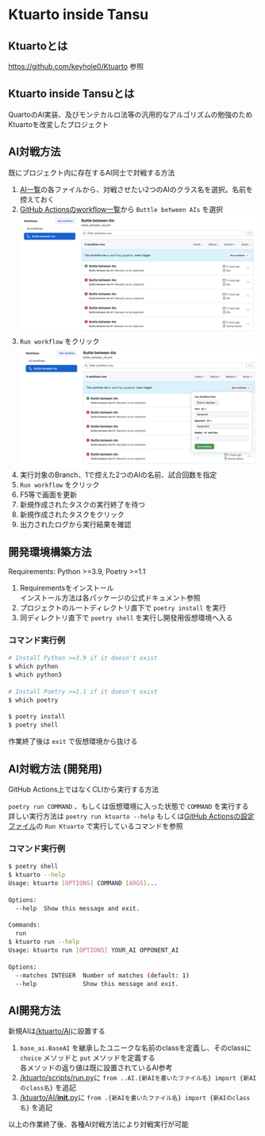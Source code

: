 # Ktuarto inside Tansu

## Ktuartoとは

https://github.com/keyhole0/Ktuarto 参照

## Ktuarto inside Tansuとは

QuartoのAI実装、及びモンテカルロ法等の汎用的なアルゴリズムの勉強のためKtuartoを改変したプロジェクト

## AI対戦方法

既にプロジェクト内に存在するAI同士で対戦する方法  

1. [AI一覧](/ktuarto/AI)の各ファイルから、対戦させたい2つのAIのクラス名を選択。名前を控えておく
2. [GitHub Actionsのworkflow一覧](/actions)から `Buttle between AIs` を選択
    ![Image0](/docs/images/README.md/image0.png)
3. `Run workflow` をクリック
    ![Image1](/docs/images/README.md/image1.png)
4. 実行対象のBranch、1で控えた2つのAIの名前、試合回数を指定
5. `Run workflow` をクリック
6. F5等で画面を更新
7. 新規作成されたタスクの実行終了を待つ
8. 新規作成されたタスクをクリック
9. 出力されたログから実行結果を確認

## 開発環境構築方法

Requirements: Python >=3.9, Poetry >=1.1

1. Requirementsをインストール  
  インストール方法は各パッケージの公式ドキュメント参照
2. プロジェクトのルートディレクトリ直下で `poetry install` を実行
3. 同ディレクトリ直下で `poetry shell` を実行し開發用仮想環境へ入る

### コマンド実行例

``` sh
# Install Python >=3.9 if it doesn't exist
$ which python
$ which python3

# Install Poetry >=1.1 if it doesn't exist
$ which poetry

$ poetry install
$ poetry shell
```

作業終了後は `exit` で仮想環境から抜ける

## AI対戦方法 (開発用)

GitHub Actions上ではなくCLIから実行する方法

`poetry run COMMAND` 、もしくは仮想環境に入った状態で `COMMAND` を実行する  
詳しい実行方法は `poetry run ktuarto --help` もしくは[GitHub Actionsの設定ファイル](/.github/workflows/battle_between_AIs.yml)の `Run Ktuarto` で実行しているコマンドを参照

### コマンド実行例

``` sh
$ poetry shell
$ ktuarto --help
Usage: ktuarto [OPTIONS] COMMAND [ARGS]...

Options:
  --help  Show this message and exit.

Commands:
  run
$ ktuarto run --help
Usage: ktuarto run [OPTIONS] YOUR_AI OPPONENT_AI

Options:
  --matches INTEGER  Number of matches (default: 1)
  --help             Show this message and exit.
```

## AI開発方法

新規AIは[/ktuarto/AI](/ktuarto/AI)に設置する

1. `base_ai.BaseAI` を継承したユニークな名前のclassを定義し、そのclassに `choice` メソッドと `put` メソッドを定義する  
  各メソッドの返り値は既に設置されているAI参考
2. [/ktuarto/scripts/run.py](/ktuarto/scripts/run.py)に `from ..AI.{新AIを書いたファイル名} import {新AIのclass名}` を追記
3. [/ktuarto/AI/__init__.py](/ktuarto/AI/__init__.py)に  `from .{新AIを書いたファイル名} import {新AIのclass名}` を追記

以上の作業終了後、各種AI対戦方法により対戦実行が可能
